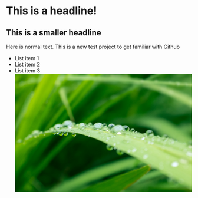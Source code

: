 # This is a headline!

## This is a smaller headline

Here is normal text.
This is a new test project to get familiar with Github

* List item 1
* List item 2
* List item 3
![](dew..jpg)

